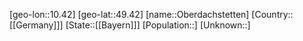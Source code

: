 ﻿---
location: [49.42,10.42]
type: City
tags:
- geo/City


SpocWebEntityId: 33025
isDeleted: false
confidential: public

---
[geo-lon::10.42]
[geo-lat::49.42]
[name::Oberdachstetten]
[Country::[[Germany]]]
[State::[[Bayern]]]
[Population::]
[Unknown::]

